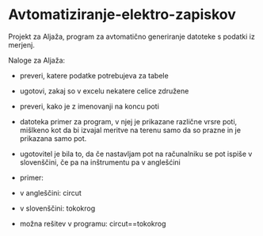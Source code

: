 # Avtomatiziranje-elektro-zapiskov
Projekt za Aljaža, program za avtomatično generiranje datoteke s podatki iz merjenj.


Naloge za Aljaža:

+ preveri, katere podatke potrebujeva za tabele
+ ugotovi, zakaj so v excelu nekatere celice združene
+ preveri, kako je z imenovanji na koncu poti

+ datoteka primer za program, v njej je prikazane različne vrsre poti, mišlkeno kot da bi izvajal meritve na terenu samo da so prazne in je prikazana samo pot.

+ ugotovitel je bila to, da če nastavljam pot na računalniku se pot ispiše v slovenščini, če pa na inštrumentu pa v anglešćini

+ primer:
+ v angleščini: circut
+ v slovenščini: tokokrog
+ možna rešitev v programu: circut==tokokrog
